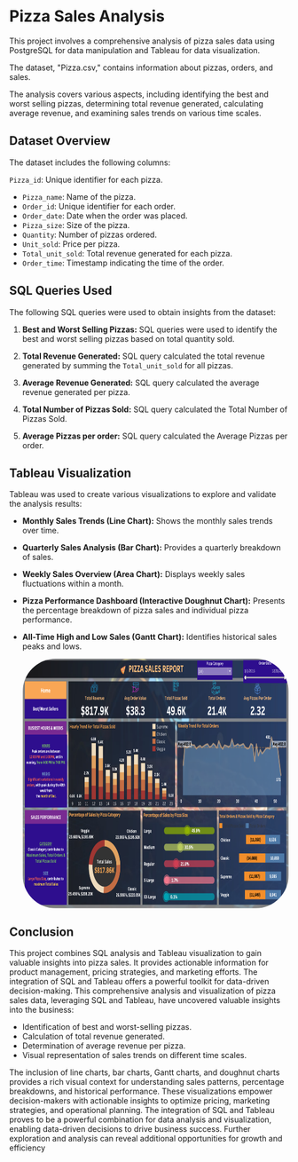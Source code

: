 # Pizza Sales Analysis
This project involves a comprehensive analysis of pizza sales data using PostgreSQL for data manipulation and Tableau for data visualization. 

The dataset, "Pizza.csv," contains information about pizzas, orders, and sales. 

The analysis covers various aspects, including identifying the best and worst selling pizzas, determining total revenue generated, calculating average revenue, and examining sales trends on various time scales.

## Dataset Overview
The dataset includes the following columns:

`Pizza_id`: Unique identifier for each pizza.
- `Pizza_name`: Name of the pizza.
- `Order_id`: Unique identifier for each order.
- `Order_date`: Date when the order was placed.
- `Pizza_size`: Size of the pizza.
- `Quantity`: Number of pizzas ordered.
- `Unit_sold`: Price per pizza.
- `Total_unit_sold`: Total revenue generated for each pizza.
- `Order_time`: Timestamp indicating the time of the order.

## SQL Queries Used

The following SQL queries were used to obtain insights from the dataset:

1. **Best and Worst Selling Pizzas:** SQL queries were used to identify the best and worst selling pizzas based on total quantity sold.

2. **Total Revenue Generated:** SQL query calculated the total revenue generated by summing the `Total_unit_sold` for all pizzas.

3. **Average Revenue Generated:** SQL query calculated the average revenue generated per pizza.

4. **Total Number of Pizzas Sold:** SQL query calculated the Total Number of Pizzas Sold.

5. **Average Pizzas per order:** SQL query calculated the Average Pizzas per order.


## Tableau Visualization

Tableau was used to create various visualizations to explore and validate the analysis results:

- **Monthly Sales Trends (Line Chart):** Shows the monthly sales trends over time.

- **Quarterly Sales Analysis (Bar Chart):** Provides a quarterly breakdown of sales.

- **Weekly Sales Overview (Area Chart):** Displays weekly sales fluctuations within a month.

- **Pizza Performance Dashboard (Interactive Doughnut Chart):** Presents the percentage breakdown of pizza sales and individual pizza performance.

- **All-Time High and Low Sales (Gantt Chart):** Identifies historical sales peaks and lows.

  <img align="center" alt="zerotwo-pic" height="450" style="border-radius:60px;" src="https://github.com/Payal2000/Pizza_Sales/blob/main/Dashboard.png">

## Conclusion

This project combines SQL analysis and Tableau visualization to gain valuable insights into pizza sales. It provides actionable information for product management, pricing strategies, and marketing efforts. The integration of SQL and Tableau offers a powerful toolkit for data-driven decision-making.
This comprehensive analysis and visualization of pizza sales data, leveraging SQL and Tableau, have uncovered valuable insights into the business:
- Identification of best and worst-selling pizzas.
- Calculation of total revenue generated.
- Determination of average revenue per pizza.
- Visual representation of sales trends on different time scales.

The inclusion of line charts, bar charts, Gantt charts, and doughnut charts provides a rich visual context for understanding sales patterns, percentage breakdowns, and historical performance. 
These visualizations empower decision-makers with actionable insights to optimize pricing, marketing strategies, and operational planning.
The integration of SQL and Tableau proves to be a powerful combination for data analysis and visualization, enabling data-driven decisions to drive business success. Further exploration and analysis can reveal additional opportunities for growth and efficiency





